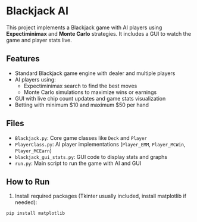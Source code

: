 # Blackjack AI

This project implements a Blackjack game with AI players using **Expectiminimax** and **Monte Carlo** strategies. It includes a GUI to watch the game and player stats live.

## Features

- Standard Blackjack game engine with dealer and multiple players
- AI players using:
  - Expectiminimax search to find the best moves
  - Monte Carlo simulations to maximize wins or earnings
- GUI with live chip count updates and game stats visualization
- Betting with minimum $10 and maximum $50 per hand

## Files

- `Blackjack.py`: Core game classes like `Deck` and `Player`
- `PlayerClass.py`: AI player implementations (`Player_EMM`, `Player_MCWin`, `Player_MCEarn`)
- `blackjack_gui_stats.py`: GUI code to display stats and graphs
- `run.py`: Main script to run the game with AI and GUI

## How to Run

1. Install required packages (Tkinter usually included, install matplotlib if needed):

```bash
pip install matplotlib
